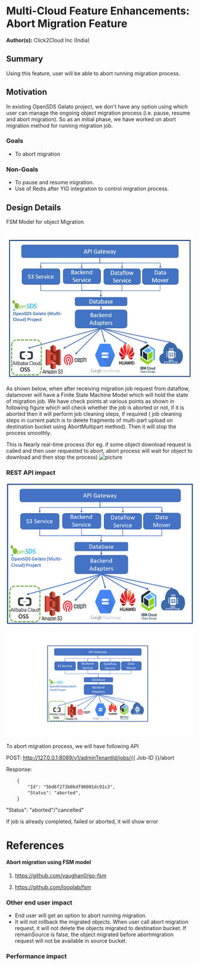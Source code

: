 # Multi-Cloud Feature Enhancements: Abort Migration Feature

**Author(s):** Click2Cloud Inc (India)

## Summary

Using this feature, user will be able to abort running migration process.

## Motivation

In existing OpenSDS Gelato project, we don't have any option using which user can manage the ongoing object migration process (i.e. pause, resume and abort migration). So as an initial phase, we have worked on abort migration method for running migration job.

### Goals

* To abort migration

### Non-Goals

* To pause and resume migration.
* Use of Redis after YIG integration to control migration process.

## Design Details
FSM Model for object Migration

![picture](alibaba.png)

As shown below, when after receiving migration job request from dataflow, datamover will have a Finite State Machine Model which will hold the state of  migration job. We have check points at various points as shown in following figure which will check whether the job is aborted or not, if it is aborted then it will perform job cleaning steps, if required ( job cleaning steps in current patch is to delete fragments of multi-part upload on destination bucket using AbortMultipart method). Then it will stop the process smoothly. 

This is Nearly real-time process (for eg. if some object download request is called and then user requested to abort, abort process will wait for object to download and then stop the process)
![picture](Abort_migration.png)




### REST API impact

![](Alibaba_oss.png)


![](New.png)

To abort migration process, we will have following API

POST: http://127.0.0.1:8089/v1/adminTenantId/jobs/{{ Job-ID }}/abort

Response:

        {
            "Id": "5bd6f273b0bdf90001dc91c3",
            "Status": "aborted",
        }

"Status": "aborted"/"cancelled"

If job is already completed, failed or aborted, it will show error 

# References

#### Abort migration using FSM model

1. https://github.com/vaughan0/go-fsm

2. https://github.com/looplab/fsm


### Other end user impact

* End user will get an option to abort running migration.
* It will not rollback the migrated objects. When user call abort migration request, it will not delete the objects migrated to destination bucket. If remainSource is false, the object migrated before abortmigration request will not be available in source bucket.
### Performance impact
